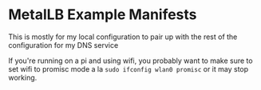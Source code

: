 # MetalLB Example Manifests
This is mostly for my local configuration to pair up with the rest of the configuration for my DNS service

If you're running on a pi and using wifi, you probably want to make sure to set wifi to promisc mode a la `sudo ifconfig wlan0 promisc` or it may stop working.
